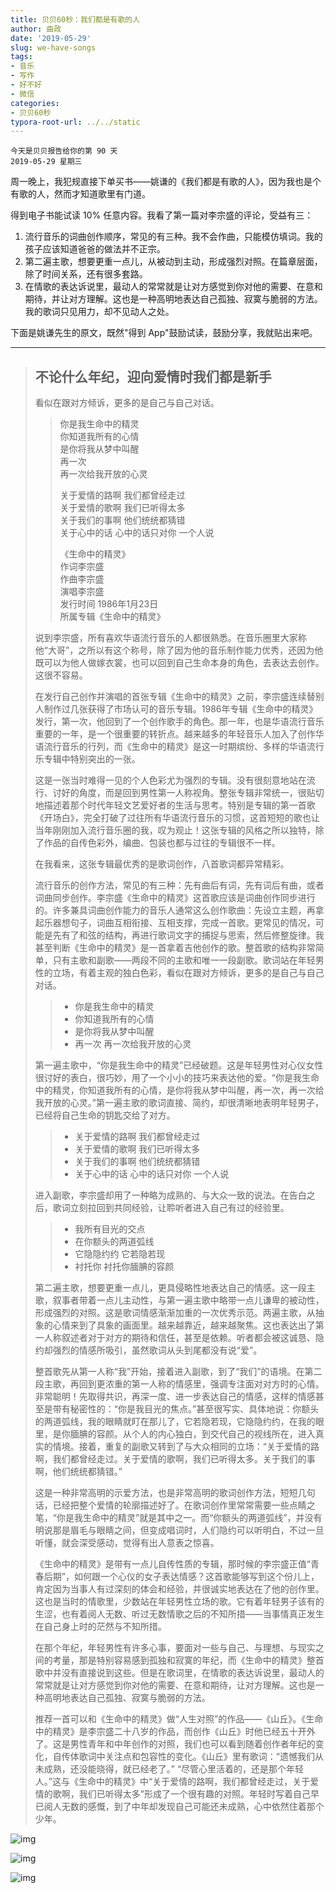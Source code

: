 ```yaml
---
title: 贝贝60秒：我们都是有歌的人
author: 曲政
date: '2019-05-29'
slug: we-have-songs
tags:
- 音乐
- 写作
- 好不好
- 微信
categories:
- 贝贝60秒
typora-root-url: ../../static
---
```


```
今天是贝贝报告给你的第 90 天 
2019-05-29 星期三 
```

周一晚上，我犯规直接下单买书——姚谦的《我们都是有歌的人》，因为我也是个有歌的人，然而才知道歌里有门道。

得到电子书能试读 10% 任意内容。我看了第一篇对李宗盛的评论，受益有三：

1.  流行音乐的词曲创作顺序，常见的有三种。我不会作曲，只能模仿填词。我的孩子应该知道爸爸的做法并不正宗。
2.  第二遍主歌，想要更重一点儿，从被动到主动，形成强烈对照。在篇章层面，除了时间关系，还有很多套路。
3.  在情歌的表达诉说里，最动人的常常就是让对方感觉到你对他的需要、在意和期待，并让对方理解。这也是一种高明地表达自己孤独、寂寞与脆弱的方法。我的歌词只见用力，却不见动人之处。

下面是姚谦先生的原文，既然"得到 App"鼓励试读，鼓励分享，我就贴出来吧。

------

>   ## 不论什么年纪，迎向爱情时我们都是新手
>
>   看似在跟对方倾诉，更多的是自己与自己对话。
>
>   >   你是我生命中的精灵   
>   >   你知道我所有的心情  
>   >   是你将我从梦中叫醒  
>   >   再一次   
>   >   再一次给我开放的心灵 
>   >
>   >   关于爱情的路啊 我们都曾经走过  
>   >   关于爱情的歌啊 我们已听得太多  
>   >   关于我们的事啊 他们统统都猜错  
>   >   关于心中的话 心中的话只对你 一个人说
>   >
>   >   《生命中的精灵》  
>   >   作词李宗盛  
>   >   作曲李宗盛  
>   >   演唱李宗盛   
>   >   发行时间 1986年1月23日  
>   >   所属专辑《生命中的精灵》
>
>   说到李宗盛，所有喜欢华语流行音乐的人都很熟悉。在音乐圈里大家称他“大哥”，之所以有这个称号，除了因为他的音乐制作能力优秀，还因为他既可以为他人做嫁衣裳，也可以回到自己生命本身的角色，去表达去创作。这很不容易。
>
>   在发行自己创作并演唱的首张专辑《生命中的精灵》之前，李宗盛连续替别人制作过几张获得了市场认可的音乐专辑。1986年专辑《生命中的精灵》发行，第一次，他回到了一个创作歌手的角色。那一年，也是华语流行音乐重要的一年，是一个很重要的转折点。越来越多的年轻音乐人加入了创作华语流行音乐的行列，而《生命中的精灵》是这一时期缤纷、多样的华语流行乐专辑中特别突出的一张。
>
>   这是一张当时难得一见的个人色彩尤为强烈的专辑。没有很刻意地站在流行、讨好的角度，而是回到男性第一人称视角。整张专辑非常统一，很贴切地描述着那个时代年轻文艺爱好者的生活与思考。特别是专辑的第一首歌《开场白》，完全打破了过往所有华语流行音乐的习惯，这首短短的歌也让当年刚刚加入流行音乐圈的我，叹为观止！这张专辑的风格之所以独特，除了作品的自传色彩外，编曲、包装也都与过往的专辑很不一样。
>
>   在我看来，这张专辑最优秀的是歌词创作，八首歌词都异常精彩。
>
>   流行音乐的创作方法，常见的有三种：先有曲后有词，先有词后有曲，或者词曲同步创作。李宗盛《生命中的精灵》这首歌应该是词曲创作同步进行的。许多兼具词曲创作能力的音乐人通常这么创作歌曲：先设立主题，再拿起乐器想句子，词曲互相衔接、互相支撑，完成一首歌。更常见的情况，可能是先有了和弦的结构，再进行歌词文字的捕捉与思索，然后修整旋律。我甚至判断《生命中的精灵》是一首拿着吉他创作的歌。整首歌的结构非常简单，只有主歌和副歌——两段不同的主歌和唯一一段副歌。歌词站在年轻男性的立场，有着主观的独白色彩，看似在跟对方倾诉，更多的是自己与自己对话。
>
>   >   -   你是我生命中的精灵
>   >   -   你知道我所有的心情
>   >   -   是你将我从梦中叫醒
>   >   -   再一次 再一次给我开放的心灵
>
>   第一遍主歌中，“你是我生命中的精灵”已经破题。这是年轻男性对心仪女性很讨好的表白，很巧妙，用了一个小小的技巧来表达他的爱。“你是我生命中的精灵，你知道我所有的心情，是你将我从梦中叫醒，再一次，再一次给我开放的心灵。”第一遍主歌的歌词直接、简约，却很清晰地表明年轻男子，已经将自己生命的钥匙交给了对方。
>
>   >   -   关于爱情的路啊 我们都曾经走过
>   >   -   关于爱情的歌啊 我们已听得太多
>   >   -   关于我们的事啊 他们统统都猜错
>   >   -   关于心中的话 心中的话只对你 一个人说
>
>   进入副歌，李宗盛却用了一种略为成熟的、与大众一致的说法。在告白之后，歌词立刻拉回到共同经验，让聆听者进入自己有过的经验里。
>
>   >   -   我所有目光的交点
>   >   -   在你额头的两道弧线
>   >   -   它隐隐约约 它若隐若现
>   >   -   衬托你 衬托你腼腆的容颜
>
>   第二遍主歌，想要更重一点儿，更具侵略性地表达自己的情感。这一段主歌，叙事者带着一点儿主动性，与第一遍主歌中略带一点儿谦卑的被动性，形成强烈的对照。这是歌词情感渐渐加重的一次优秀示范。两遍主歌，从抽象的心情来到了具象的画面里。越来越靠近，越来越聚焦。这也表达出了第一人称叙述者对于对方的期待和信任，甚至是依赖。听者都会被这诚恳、隐约却强烈的情感所吸引，虽然歌词从头到尾都没有说“爱”。
>
>   整首歌先从第一人称“我”开始，接着进入副歌，到了“我们”的语境。在第二段主歌，再回到更浓重的第一人称的情感里，强调专注面对对方时的心情。非常聪明！先取得共识，再深一度、进一步表达自己的情感，这样的情感甚至是带有秘密性的：“你是我目光的焦点。”甚至很写实、具体地说：你额头的两道弧线，我的眼睛就盯在那儿了，它若隐若现，它隐隐约约，在我的眼里，是你腼腆的容颜。从个人的内心独白，到交代自己的视线所在，进入真实的情境。接着，重复的副歌又转到了与大众相同的立场：“关于爱情的路啊，我们都曾经走过。关于爱情的歌啊，我们已听得太多。关于我们的事啊，他们统统都猜错。”
>
>   这是一种非常高明的示爱方法，也是非常高明的歌词创作方法，短短几句话，已经把整个爱情的轮廓描述好了。在歌词创作里常常需要一些点睛之笔，“你是我生命中的精灵”就是其中之一。而“你额头的两道弧线”，并没有明说那是眉毛与眼睛之间，但变成唱词时，人们隐约可以听明白，不过一旦听懂，就会深受感动，觉得有出人意表之惊喜。
>
>   《生命中的精灵》是带有一点儿自传性质的专辑，那时候的李宗盛正值“青春后期”，如何跟一个心仪的女子表达情感？这首歌能够写到这个份儿上，肯定因为当事人有过深刻的体会和经验，并很诚实地表达在了他的创作里。这也是当时的情歌里，少数站在年轻男性立场的歌。它有着年轻男子该有的生涩，也有着阅人无数、听过无数情歌之后的不知所措——当事情真正发生在自己身上时的茫然与不知所措。
>
>   在那个年纪，年轻男性有许多心事，要面对一些与自己、与理想、与现实之间的考量，那是特别容易感到孤独和寂寞的年纪，而《生命中的精灵》整首歌中并没有直接说到这些。但是在歌词里，在情歌的表达诉说里，最动人的常常就是让对方感觉到你对他的需要、在意和期待，让对方理解。这也是一种高明地表达自己孤独、寂寞与脆弱的方法。
>
>   推荐一首可以和《生命中的精灵》做“人生对照”的作品——《山丘》。《生命中的精灵》是李宗盛二十八岁的作品，而创作《山丘》时他已经五十开外了。这是男性青年和中年创作的对照，我们也可以看到随着创作者年纪的变化，自传体歌词中关注点和包容性的变化。《山丘》里有歌词：“遗憾我们从未成熟，还没能晓得，就已经老了。” “尽管心里活着的，还是那个年轻人。”这与《生命中的精灵》中“关于爱情的路啊，我们都曾经走过，关于爱情的歌啊，我们已听得太多”形成了一个很有趣的对照。年轻时写着自己早已阅人无数的感慨，到了中年却发现自己可能还未成熟，心中依然住着那个少年。

![img](/images/2019-05-29-%E8%B4%9D%E8%B4%9D60%E7%A7%92%EF%BC%9A%E6%88%91%E4%BB%AC%E9%83%BD%E6%98%AF%E6%9C%89%E6%AD%8C%E7%9A%84%E4%BA%BA/640-20200416120507041.jpeg)

![img](/images/2019-05-29-%E8%B4%9D%E8%B4%9D60%E7%A7%92%EF%BC%9A%E6%88%91%E4%BB%AC%E9%83%BD%E6%98%AF%E6%9C%89%E6%AD%8C%E7%9A%84%E4%BA%BA/640-20200416120507074.jpeg)

![img](/images/2019-05-29-%E8%B4%9D%E8%B4%9D60%E7%A7%92%EF%BC%9A%E6%88%91%E4%BB%AC%E9%83%BD%E6%98%AF%E6%9C%89%E6%AD%8C%E7%9A%84%E4%BA%BA/640-20200416120507077.jpeg)